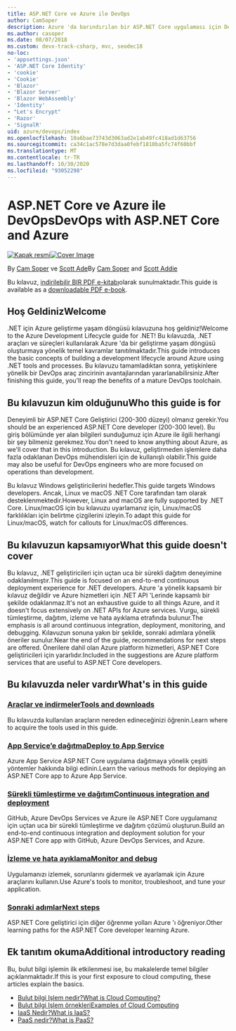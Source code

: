 ```yaml
---
title: ASP.NET Core ve Azure ile DevOps
author: CamSoper
description: Azure 'da barındırılan bir ASP.NET Core uygulaması için DevOps işlem hattı oluşturmaya yönelik uçtan uca rehberlik sağlayan bir kılavuz.
ms.author: casoper
ms.date: 08/07/2018
ms.custom: devx-track-csharp, mvc, seodec18
no-loc:
- 'appsettings.json'
- 'ASP.NET Core Identity'
- 'cookie'
- 'Cookie'
- 'Blazor'
- 'Blazor Server'
- 'Blazor WebAssembly'
- 'Identity'
- "Let's Encrypt"
- 'Razor'
- 'SignalR'
uid: azure/devops/index
ms.openlocfilehash: 10a6bae73743d3063ad2e1ab49fc418ad1d63756
ms.sourcegitcommit: ca34c1ac578e7d3daa0febf1810ba5fc74f60bbf
ms.translationtype: MT
ms.contentlocale: tr-TR
ms.lasthandoff: 10/30/2020
ms.locfileid: "93052298"
---
```

# <a name="devops-with-aspnet-core-and-azure"></a><span data-ttu-id="e46c7-103">ASP.NET Core ve Azure ile DevOps</span><span class="sxs-lookup"><span data-stu-id="e46c7-103">DevOps with ASP.NET Core and Azure</span></span>

<span data-ttu-id="e46c7-104">[![Kapak resmi](./media/cover-large.png)](https://aka.ms/devopsbook)</span><span class="sxs-lookup"><span data-stu-id="e46c7-104">[![Cover Image](./media/cover-large.png)](https://aka.ms/devopsbook)</span></span>

<span data-ttu-id="e46c7-105">By [Cam Soper](https://twitter.com/camsoper) ve [Scott Ade](https://twitter.com/scottaddie)</span><span class="sxs-lookup"><span data-stu-id="e46c7-105">By [Cam Soper](https://twitter.com/camsoper) and [Scott Addie](https://twitter.com/scottaddie)</span></span>

<span data-ttu-id="e46c7-106">Bu kılavuz, [indirilebilir BIR PDF e-kitabı](https://aka.ms/devopsbook)olarak sunulmaktadır.</span><span class="sxs-lookup"><span data-stu-id="e46c7-106">This guide is available as a [downloadable PDF e-book](https://aka.ms/devopsbook).</span></span>

## <a name="welcome"></a><span data-ttu-id="e46c7-107">Hoş Geldiniz</span><span class="sxs-lookup"><span data-stu-id="e46c7-107">Welcome</span></span> 

<span data-ttu-id="e46c7-108">.NET için Azure geliştirme yaşam döngüsü kılavuzuna hoş geldiniz!</span><span class="sxs-lookup"><span data-stu-id="e46c7-108">Welcome to the Azure Development Lifecycle guide for .NET!</span></span> <span data-ttu-id="e46c7-109">Bu kılavuzda, .NET araçları ve süreçleri kullanılarak Azure 'da bir geliştirme yaşam döngüsü oluşturmaya yönelik temel kavramlar tanıtılmaktadır.</span><span class="sxs-lookup"><span data-stu-id="e46c7-109">This guide introduces the basic concepts of building a development lifecycle around Azure using .NET tools and processes.</span></span> <span data-ttu-id="e46c7-110">Bu kılavuzu tamamladıktan sonra, yetişkinlere yönelik bir DevOps araç zincirinin avantajlarından yararlanabilirsiniz.</span><span class="sxs-lookup"><span data-stu-id="e46c7-110">After finishing this guide, you'll reap the benefits of a mature DevOps toolchain.</span></span>

## <a name="who-this-guide-is-for"></a><span data-ttu-id="e46c7-111">Bu kılavuzun kim olduğunu</span><span class="sxs-lookup"><span data-stu-id="e46c7-111">Who this guide is for</span></span>

<span data-ttu-id="e46c7-112">Deneyimli bir ASP.NET Core Geliştirici (200-300 düzeyi) olmanız gerekir.</span><span class="sxs-lookup"><span data-stu-id="e46c7-112">You should be an experienced ASP.NET Core developer (200-300 level).</span></span> <span data-ttu-id="e46c7-113">Bu giriş bölümünde yer alan bilgileri sunduğumuz için Azure ile ilgili herhangi bir şey bilmeniz gerekmez.</span><span class="sxs-lookup"><span data-stu-id="e46c7-113">You don't need to know anything about Azure, as we'll cover that in this introduction.</span></span> <span data-ttu-id="e46c7-114">Bu kılavuz, geliştirmeden işlemlere daha fazla odaklanan DevOps mühendisleri için de kullanışlı olabilir.</span><span class="sxs-lookup"><span data-stu-id="e46c7-114">This guide may also be useful for DevOps engineers who are more focused on operations than development.</span></span>

<span data-ttu-id="e46c7-115">Bu kılavuz Windows geliştiricilerini hedefler.</span><span class="sxs-lookup"><span data-stu-id="e46c7-115">This guide targets Windows developers.</span></span> <span data-ttu-id="e46c7-116">Ancak, Linux ve macOS .NET Core tarafından tam olarak desteklenmektedir.</span><span class="sxs-lookup"><span data-stu-id="e46c7-116">However, Linux and macOS are fully supported by .NET Core.</span></span> <span data-ttu-id="e46c7-117">Linux/macOS için bu kılavuzu uyarlamanız için, Linux/macOS farklılıkları için belirtme çizgilerini izleyin.</span><span class="sxs-lookup"><span data-stu-id="e46c7-117">To adapt this guide for Linux/macOS, watch for callouts for Linux/macOS differences.</span></span>

## <a name="what-this-guide-doesnt-cover"></a><span data-ttu-id="e46c7-118">Bu kılavuzun kapsamıyor</span><span class="sxs-lookup"><span data-stu-id="e46c7-118">What this guide doesn't cover</span></span>

<span data-ttu-id="e46c7-119">Bu kılavuz, .NET geliştiricileri için uçtan uca bir sürekli dağıtım deneyimine odaklanılmıştır.</span><span class="sxs-lookup"><span data-stu-id="e46c7-119">This guide is focused on an end-to-end continuous deployment experience for .NET developers.</span></span> <span data-ttu-id="e46c7-120">Azure 'a yönelik kapsamlı bir kılavuz değildir ve Azure hizmetleri için .NET API 'Lerinde kapsamlı bir şekilde odaklanmaz.</span><span class="sxs-lookup"><span data-stu-id="e46c7-120">It's not an exhaustive guide to all things Azure, and it doesn't focus extensively on .NET APIs for Azure services.</span></span> <span data-ttu-id="e46c7-121">Vurgu, sürekli tümleştirme, dağıtım, izleme ve hata ayıklama etrafında bulunur.</span><span class="sxs-lookup"><span data-stu-id="e46c7-121">The emphasis is all around continuous integration, deployment, monitoring, and debugging.</span></span> <span data-ttu-id="e46c7-122">Kılavuzun sonuna yakın bir şekilde, sonraki adımlara yönelik öneriler sunulur.</span><span class="sxs-lookup"><span data-stu-id="e46c7-122">Near the end of the guide, recommendations for next steps are offered.</span></span> <span data-ttu-id="e46c7-123">Önerilere dahil olan Azure platform hizmetleri, ASP.NET Core geliştiricileri için yararlıdır.</span><span class="sxs-lookup"><span data-stu-id="e46c7-123">Included in the suggestions are Azure platform services that are useful to ASP.NET Core developers.</span></span>

## <a name="whats-in-this-guide"></a><span data-ttu-id="e46c7-124">Bu kılavuzda neler vardır</span><span class="sxs-lookup"><span data-stu-id="e46c7-124">What's in this guide</span></span>

### <a name="tools-and-downloads"></a>[<span data-ttu-id="e46c7-125">Araçlar ve indirmeler</span><span class="sxs-lookup"><span data-stu-id="e46c7-125">Tools and downloads</span></span>](xref:azure/devops/tools-and-downloads)

<span data-ttu-id="e46c7-126">Bu kılavuzda kullanılan araçların nereden edineceğinizi öğrenin.</span><span class="sxs-lookup"><span data-stu-id="e46c7-126">Learn where to acquire the tools used in this guide.</span></span>

### <a name="deploy-to-app-service"></a>[<span data-ttu-id="e46c7-127">App Service’e dağıtma</span><span class="sxs-lookup"><span data-stu-id="e46c7-127">Deploy to App Service</span></span>](xref:azure/devops/deploy-to-app-service)

<span data-ttu-id="e46c7-128">Azure App Service ASP.NET Core uygulama dağıtmaya yönelik çeşitli yöntemler hakkında bilgi edinin.</span><span class="sxs-lookup"><span data-stu-id="e46c7-128">Learn the various methods for deploying an ASP.NET Core app to Azure App Service.</span></span>

### <a name="continuous-integration-and-deployment"></a>[<span data-ttu-id="e46c7-129">Sürekli tümleştirme ve dağıtım</span><span class="sxs-lookup"><span data-stu-id="e46c7-129">Continuous integration and deployment</span></span>](xref:azure/devops/cicd)

<span data-ttu-id="e46c7-130">GitHub, Azure DevOps Services ve Azure ile ASP.NET Core uygulamanız için uçtan uca bir sürekli tümleştirme ve dağıtım çözümü oluşturun.</span><span class="sxs-lookup"><span data-stu-id="e46c7-130">Build an end-to-end continuous integration and deployment solution for your ASP.NET Core app with GitHub, Azure DevOps Services, and Azure.</span></span>

### <a name="monitor-and-debug"></a>[<span data-ttu-id="e46c7-131">İzleme ve hata ayıklama</span><span class="sxs-lookup"><span data-stu-id="e46c7-131">Monitor and debug</span></span>](xref:azure/devops/monitor)

<span data-ttu-id="e46c7-132">Uygulamanızı izlemek, sorunlarını gidermek ve ayarlamak için Azure araçlarını kullanın.</span><span class="sxs-lookup"><span data-stu-id="e46c7-132">Use Azure's tools to monitor, troubleshoot, and tune your application.</span></span>

### <a name="next-steps"></a>[<span data-ttu-id="e46c7-133">Sonraki adımlar</span><span class="sxs-lookup"><span data-stu-id="e46c7-133">Next steps</span></span>](xref:azure/devops/next-steps)

<span data-ttu-id="e46c7-134">ASP.NET Core geliştirici için diğer öğrenme yolları Azure 'ı öğreniyor.</span><span class="sxs-lookup"><span data-stu-id="e46c7-134">Other learning paths for the ASP.NET Core developer learning Azure.</span></span>

## <a name="additional-introductory-reading"></a><span data-ttu-id="e46c7-135">Ek tanıtım okuma</span><span class="sxs-lookup"><span data-stu-id="e46c7-135">Additional introductory reading</span></span>

<span data-ttu-id="e46c7-136">Bu, bulut bilgi işlemin ilk etkilenmesi ise, bu makalelerde temel bilgiler açıklanmaktadır.</span><span class="sxs-lookup"><span data-stu-id="e46c7-136">If this is your first exposure to cloud computing, these articles explain the basics.</span></span>

* [<span data-ttu-id="e46c7-137">Bulut bilgi Işlem nedir?</span><span class="sxs-lookup"><span data-stu-id="e46c7-137">What is Cloud Computing?</span></span>](https://azure.microsoft.com/overview/what-is-cloud-computing/)
* [<span data-ttu-id="e46c7-138">Bulut bilgi Işlem örnekleri</span><span class="sxs-lookup"><span data-stu-id="e46c7-138">Examples of Cloud Computing</span></span>](https://azure.microsoft.com/overview/examples-of-cloud-computing/)
* [<span data-ttu-id="e46c7-139">IaaS Nedir?</span><span class="sxs-lookup"><span data-stu-id="e46c7-139">What is IaaS?</span></span>](https://azure.microsoft.com/overview/what-is-iaas/)
* [<span data-ttu-id="e46c7-140">PaaS nedir?</span><span class="sxs-lookup"><span data-stu-id="e46c7-140">What is PaaS?</span></span>](https://azure.microsoft.com/overview/what-is-paas/)
